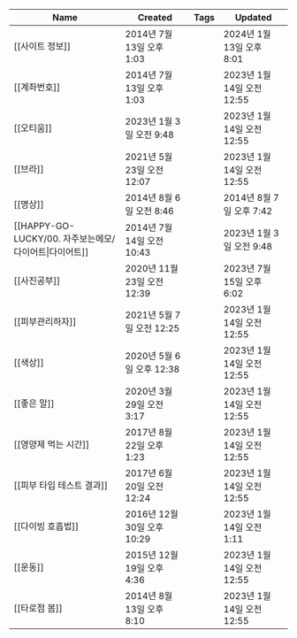 |Name|Created|Tags|Updated|
|---|---|---|---|
|[[사이트 정보]]|2014년 7월 13일 오후 1:03||2024년 1월 13일 오후 8:01|
|[[계좌번호]]|2014년 7월 13일 오후 1:03||2023년 1월 14일 오전 12:55|
|[[오티움]]|2023년 1월 3일 오전 9:48||2023년 1월 14일 오전 12:55|
|[[브라]]|2021년 5월 23일 오전 12:07||2023년 1월 14일 오전 12:55|
|[[명상]]|2014년 8월 6일 오전 8:46||2014년 8월 7일 오후 7:42|
|[[HAPPY-GO-LUCKY/00. 자주보는메모/다이어트\|다이어트]]|2014년 7월 14일 오전 10:43||2023년 1월 3일 오전 9:48|
|[[사진공부]]|2020년 11월 23일 오전 12:39||2023년 7월 15일 오후 6:02|
|[[피부관리하자]]|2021년 5월 7일 오전 12:25||2023년 1월 14일 오전 12:55|
|[[색상]]|2020년 5월 6일 오후 12:38||2023년 1월 14일 오전 12:55|
|[[좋은 말]]|2020년 3월 29일 오전 3:17||2023년 1월 14일 오전 12:55|
|[[영양제 먹는 시간]]|2017년 8월 22일 오후 1:23||2023년 1월 14일 오전 12:55|
|[[피부 타입 테스트 결과]]|2017년 6월 20일 오전 12:24||2023년 1월 14일 오전 12:55|
|[[다이빙 호흡법]]|2016년 12월 30일 오후 10:29||2023년 1월 14일 오전 1:11|
|[[운동]]|2015년 12월 19일 오후 4:36||2023년 1월 14일 오전 12:55|
|[[타로점 봄]]|2014년 8월 13일 오후 8:10||2023년 1월 14일 오전 12:55|